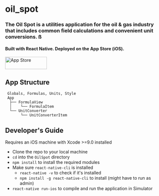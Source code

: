 # oil_spot

### The Oil Spot is a utilities application for the oil & gas industry that includes common field calculations and convenient unit conversions. ß

#### Built with React Native. Deployed on the App Store (iOS). 

<div> 
<a href="https://itunes.apple.com/us/app/the-oil-spot/id1358428753?mt=8">
<img style="display:inline-block;overflow:hidden;width:135px;height:40px;background-size:contain;" src="https://linkmaker.itunes.apple.com/assets/shared/badges/en-us/appstore-lrg.svg" alt="App Store">
</a>
</div>

## App Structure

```
 Globals, Formulas, Units, Style
 App 
  ├── FormulaView
  │    └── FormulaItem 
  └── UnitConverter
       └── UnitConverterItem 
```

## Developer's Guide

Requires an iOS machine with Xcode >=9.0 installed

- Clone the repo to your local machine 
- `cd` into the `OilSpot` directory 
- `npm install` to install the required modules 
- Make sure `react-native-cli` is installed 
  - `react-native -v` to check if it's installed 
  - `npm install -g react-native-cli` to install (might have to run as admin)
- `react-native run-ios` to compile and run the application in Simulator

